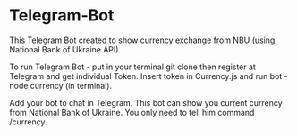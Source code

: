 # Telegram-Bot
This Telegram Bot created to show currency exchange from NBU (using National Bank of Ukraine API). 

To run Telegram Bot - put in your terminal
  git clone
then register at Telegram and get individual Token. Insert token in Currency.js and run bot - 
  node currency (in terminal).

Add your bot to chat in Telegram. This bot can show you current currency from National Bank of Ukraine. You only need to tell him 
command /currency.
    